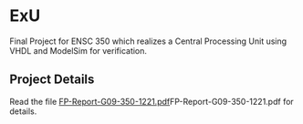 # ExU
Final Project for ENSC 350 which realizes a Central Processing Unit using VHDL and ModelSim for verification.

## Project Details
Read the file [FP-Report-G09-350-1221.pdf](https://github.com/glorie-git/ExU/blob/master/FP-Report-G09-350-1221.pdf)FP-Report-G09-350-1221.pdf for details.
